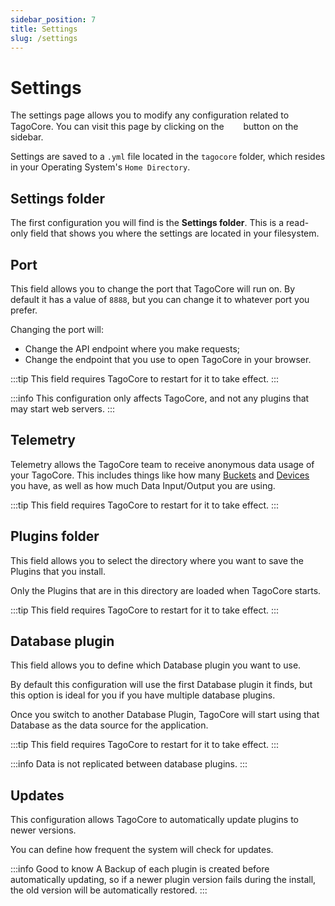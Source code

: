 ```yaml
---
sidebar_position: 7
title: Settings
slug: /settings
---
```


# Settings

The settings page allows you to modify any configuration related to TagoCore. You can visit this page by clicking on the &nbsp;<img src="/docs/img/icons/cog.svg" width="15px"/>&nbsp; button on the sidebar.

Settings are saved to a `.yml` file located in the `tagocore` folder, which resides in your Operating System's `Home Directory`.

## Settings folder

The first configuration you will find is the **Settings folder**. This is a read-only field that shows you where the settings are located in your filesystem.

## Port

This field allows you to change the port that TagoCore will run on. By default it has a value of `8888`, but you can change it to whatever port you prefer.

Changing the port will:

- Change the API endpoint where you make requests;
- Change the endpoint that you use to open TagoCore in your browser.

:::tip
This field requires TagoCore to restart for it to take effect.
:::

:::info
This configuration only affects TagoCore, and not any plugins that may start web servers.
:::

## Telemetry

Telemetry allows the TagoCore team to receive anonymous data usage of your TagoCore. This includes things like how many [Buckets](/bucket) and [Devices](/device) you have, as well as how much Data Input/Output you are using.

:::tip
This field requires TagoCore to restart for it to take effect.
:::

## Plugins folder

This field allows you to select the directory where you want to save the Plugins that you install.

Only the Plugins that are in this directory are loaded when TagoCore starts.

:::tip
This field requires TagoCore to restart for it to take effect.
:::

## Database plugin

This field allows you to define which Database plugin you want to use.

By default this configuration will use the first Database plugin it finds, but this option is ideal for you if you have multiple database plugins.

Once you switch to another Database Plugin, TagoCore will start using that Database as the data source for the application.

:::tip
This field requires TagoCore to restart for it to take effect.
::: 

:::info
Data is not replicated between database plugins.
:::

## Updates

This configuration allows TagoCore to automatically update plugins to newer versions.

You can define how frequent the system will check for updates.

:::info Good to know
A Backup of each plugin is created before automatically updating, so if a newer plugin version fails during the install, the old version will be automatically restored.
:::
